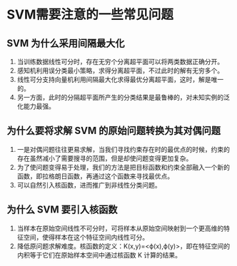 # SVM需要注意的一些常见问题

## SVM 为什么采用间隔最大化
1) 当训练数据线性可分时，存在无穷个分离超平面可以将两类数据正确分开。
2) 感知机利用误分类最小策略，求得分离超平面，不过此时的解有无穷多个。
3) 线性可分支持向量机利用间隔最大化求得最优分离超平面，这时，解是唯一的。
4) 另一方面，此时的分隔超平面所产生的分类结果是最鲁棒的，对未知实例的泛化能力最强。


## 为什么要将求解 SVM 的原始问题转换为其对偶问题
1) 一是对偶问题往往更易求解，当我们寻找约束存在时的最优点的时候，约束的存在虽然减小了需要搜寻的范围，但是却使问题变得更加复杂。
2) 为了使问题变得易于处理，我们的方法是把目标函数和约束全部融入一个新的函数，即拉格朗日函数，再通过这个函数来寻找最优点。
3) 可以自然引入核函数，进而推广到非线性分类问题。

## 为什么 SVM 要引入核函数
1) 当样本在原始空间线性不可分时，可将样本从原始空间映射到一个更高维的特征空间，使得样本在这个特征空间内线性可分。
2) 降低原问题求解难度。核函数的定义：K(x,y)=<ϕ(x),ϕ(y)>，即在特征空间的内积等于它们在原始样本空间中通过核函数 K 计算的结果。
